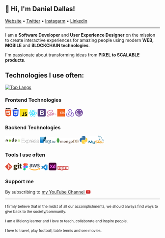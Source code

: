 ## 👋 Hi, I'm Daniel Dallas!</h3>

<p align="">
    <a href="https://thedanieldallas.com/">Website</a> • 
    <a href="https://twitter.com/thedanieldallas">Twitter</a> • 
    <a href="https://instagram.com/thedanieldallas">Instagarm</a> • 
    <a href="https://www.linkedin.com/in/danieldallasokoye/">Linkedin</a>
  
</p>

---
I am a **Software Developer** and **User Experience Designer** on the mission to create interactive experiences for amazing people using modern **WEB, MOBILE** and **BLOCKCHAIN technologies**.

I'm passionate about transforming ideas from **PIXEL to SCALABLE products**.

## Technologies I use often:

[![Top Langs](https://github-readme-stats.vercel.app/api/top-langs/?username=DanielDallas&layout)](https://github.com/DanielDallas/github-readme-stats)

### Frontend Technologies

<div>
  <img src ="./images/html-5.svg" alt="HTML5 logo" width="4%" title='HTML5'/>
  <img src ="./images/css-3.svg" alt="CSS3 logo" width="4%" title='CSS3'/>
  <img src ="./images/javascript.svg" alt="JavaScript logo" width="5%" title='JavaScript'/>
  <img src ="./images/react.svg" alt="react logo" width="5%" title='React'/>
  <img src ="./images/bootstrap.svg" alt="Bootstrap logo" width="5%" title='Bootstrap'/>
  <img src ="./images/sass.svg" alt="Sass logo" width="6%" title='Sass'/>
  <img src ="./images/es6.svg" alt="ES6 logo" width="5%" title='ES6'/>
  <img src ="./images/redux.svg" alt="redux logo" width="5%" title='Redux'/>
  <img src ="./images/gatsby.svg" alt="Gatsby logo" width="5%" title='Gatsby'/>
<div> 

### Backend Technologies

<div>
  <img src ="./images/nodejs.svg" alt="Node logo" width="10%" title='Nodejs'/>
  <img src ="./images/express.svg" alt="express logo" width="11%" title='Express'/>
  <img src ="./images/sqlite.svg" alt="sqlite logo" width="10%" title='sqlite'/>
  <img src ="./images/mongodb.svg" alt="Momgodb logo" width="14%" title='MongoDB'/>
  <img src ="./images/python.svg" alt="Python logo" width="5%" title='Python'/>
  <img src ="./images/mysql.svg" alt="mysql logo" width="10%" title='MYSQL'/>
</div>


### Tools I use often

<div>
  <img src ="./images/git.svg" alt="Git logo" width="11%" title='Git'/>
  <img src ="./images/figma.svg" alt="Figma logo" width="3%" title='Figma'/>
  <img src ="./images/aws.svg" alt="AWS logo" width="7%" title='AWS'/> 
  <img src ="./images/visual-studio-code.svg" alt="VS Code logo" width="4%" title='Visual Studio Code'/>
  <img src ="./images/xd.svg" alt="ADOBE XD logo" width="5%" title='Adobe XD'/>
  <img src ="./images/npm.svg" alt="NPM logo" width="7%" title='NPM'/>
</div>
  

 ### Support me
 By subscribing to <a href="https://www.youtube.com/channel/UCLgTyyNvyZCWdAlSuxlb8ow" target="_blank">my YouTube Channel <img src='./images/youtube.svg' alt='YouTube' width="3%"></a>

---
<small> I firmly believe that in the midst of all our accomplishments, we should always find ways to give back to the society/community. </small>

<small> I am a lifelong learner and I love to teach, collaborate and inspire people. </small>

<small> I love to travel, play football, table tennis and see movies. </small>